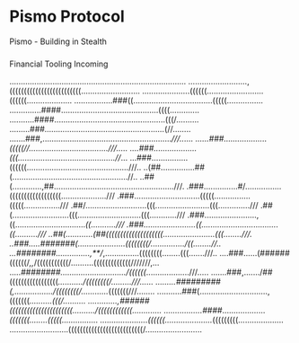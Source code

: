 # Pismo Protocol

Pismo - Building in Stealth

### 

Financial Tooling Incoming

..............................................................................
..........................,(((((((((((((((((((((((((..........................
.....................((((((.........................((((((....................
.................###((...................................(((((................
..............####...........................................((((.............
...........####.................................................(((/..........
.........###*.....................................................*(//........
.......###,.........................................................*///......
......###...................(((((//...................................///.....
....###...................(((...........................................//*...
...###................((((((.............................................///..
..(##...............##(...................................................//..
..##(.............,##.....................................................///.
.###...............#/................((((((((((((((((((....................///
.###.............................(((((................(((((................///
.##/...........................(((........................(((..............///
.##(.........................(((............................(((............///
.###.......................,((...............................*((...........///
.###.......................((..................................((..........///
..##(............(##((((((((((((((((((((.......................(((........///.
..###.....#######(.....................((((((((/.............../((........//..
...########...............,**/*,...............((((((((........(((.......///..
....###......(######((((((/*,,*/(((((((((((/..........(((((((((((((///////,...
.....*########............................./((((((*...................///.....
.......###,......./##(((((((((((((((((*.........../((((((((/.........///......
.........#########(,................./((((((((/............*(((((((///........
...........###(..............................,(((((((*..........(((/..........
.............,######((((((((((((((((((((((........../((((((((((((.............
.................####*...................*(((((((........(((((................
.....................((((((.....................*(((((((((....................
..........................((((((((((((((((((((((((((/.........................
